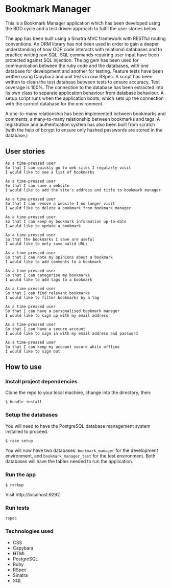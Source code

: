 # Bookmark Manager

This is a Bookmark Manager application which has been developed using the BDD cycle and a test driven approach to fulfil the user stories below.

The app has been built using a Sinatra MVC framework with RESTful routing conventions. An ORM library has not been used in order to gain a deeper understanding of how OOP code interacts with relational databases and to practice writing raw SQL. SQL commands requiring user input have been protected against SQL injection. The pg gem has been used for communication between the ruby code and the databases, with one database for development and another for testing. Feature tests have been written using Capybara and unit tests in raw RSpec. A script has been written to clean the test database between tests to ensure accuracy. Test coverage is 100%. The connection to the database has been extracted into its own class to separate application behaviour from database behaviour. A setup script runs when the application boots, which sets up the connection with the correct database for the environment.

A one-to-many relationship has been implemented between bookmarks and comments, a many-to-many relationship between bookmarks and tags. A registration and authentication system has also been built from scratch (with the help of bcrypt to ensure only hashed passwords are stored in the database.)

## User stories
```
As a time-pressed user
So that I can quickly go to web sites I regularly visit
I would like to see a list of bookmarks

As a time-pressed user
So that I can save a website
I would like to add the site's address and title to bookmark manager

As a time-pressed user
So that I can remove a website I no longer visit
I would like to delete a bookmark from bookmark manager

As a time-pressed user
So that I can keep my bookmark information up-to-date
I would like to update a bookmark

As a time-pressed user
So that the bookmarks I save are useful
I would like to only save valid URLs

As a time-pressed user
So that I can note my opinions about a bookmark
I would like to add comments to a bookmark

As a time-pressed user
So that I can categorise my bookmarks
I would like to add tags to a bookmark   

As a time-pressed user
So that I can find relevant bookmarks
I would like to filter bookmarks by a tag

As a time-pressed user
So that I can have a personalised bookmark manager
I would like to sign up with my email address

As a time-pressed user
So that I can have a secure account
I would like to sign in with my email address and password

As a time-pressed user
So that I can keep my account secure while offline
I would like to sign out
```

## How to use

### Install project dependencies
Clone the repo to your local machine, change into the directory, then:
```
$ bundle install
```

### Setup the databases
You will need to have the PostgreSQL database management system installed to proceed.
```
$ rake setup
```
You will now have two databases: `bookmark_manager` for the development environment, and `bookmark_manager_test` for the test environment.
Both databases will have the tables needed to run the application.

### Run the app
```
$ rackup
```
Visit http://localhost:9292

### Run tests
```
rspec
```

### Technologies used
* CSS
* Capybara
* HTML
* PostgreSQL
* Ruby
* RSpec
* Sinatra
* SQL
